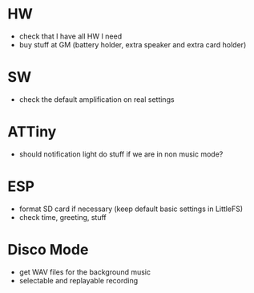 # HW

- check that I have all HW I need
- buy stuff at GM (battery holder, extra speaker and extra card holder)

# SW

- check the default amplification on real settings

# ATTiny

- should notification light do stuff if we are in non music mode? 

# ESP

- format SD card if necessary (keep default basic settings in LittleFS)
- check time, greeting, stuff

# Disco Mode

- get WAV files for the background music
- selectable and replayable recording